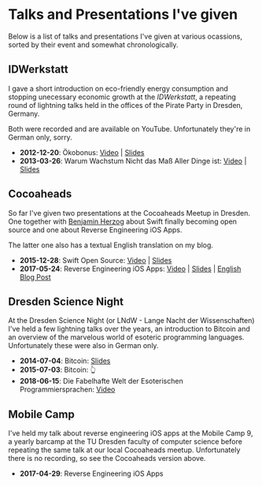 # Talks and Presentations I've given

Below is a list of talks and presentations I've given at various ocassions, sorted by their event and somewhat chronologically.



## IDWerkstatt

I gave a short introduction on eco-friendly energy consumption and stopping unecessary economic growth at the *IDWerkstatt*, a repeating round of lightning talks held in the offices of the Pirate Party in Dresden, Germany.

Both were recorded and are available on YouTube. Unfortunately they're in German only, sorry.

* **2012-12-20**: Ökobonus: [Video](https://www.youtube.com/watch?v=jOpeLAmrI6I) | [Slides](https://github.com/kiliankoe/talks/blob/master/slides/Oekobonus.pdf)
* **2013-03-26**: Warum Wachstum Nicht das Maß Aller Dinge ist: [Video](https://www.youtube.com/watch?v=4Tp97M5Y3RU) | [Slides](https://github.com/kiliankoe/talks/blob/master/slides/growthbusters.pdf)



## Cocoaheads

So far I've given two presentations at the Cocoaheads Meetup in Dresden. One together with [Benjamin Herzog](https://github.com/BenchR267) about Swift finally becoming open source and one about Reverse Engineering iOS Apps.

The latter one also has a textual English translation on my blog.

* **2015-12-28**: Swift Open Source: [Video](https://www.youtube.com/watch?v=W0btFacKBwY) | [Slides](https://github.com/kiliankoe/SwiftOS/blob/master/swiftos.md)
* **2017-05-24**: Reverse Engineering iOS Apps: [Video](https://www.youtube.com/watch?v=lArXWiVWImk) | [Slides](https://kiliankoe.github.io/reverse-engineering-ios-apps/#/) | [English Blog Post](https://blog.kilian.io/reverse-engineering-ios/)



## Dresden Science Night

At the Dresden Science Night (or LNdW - Lange Nacht der Wissenschaften) I've held a few lightning talks over the years, an introduction to Bitcoin and an overview of the marvelous world of esoteric programming languages. Unfortunately these were also in German only.

* **2014-07-04**: Bitcoin: [Slides](https://github.com/kiliankoe/talks/blob/master/slides/btc.pdf)
* **2015-07-03**: Bitcoin: 👆
* **2018-06-15**: Die Fabelhafte Welt der Esoterischen Programmiersprachen: [Video](https://www.youtube.com/watch?v=jfFK90yimhM)



## Mobile Camp

I've held my talk about reverse engineering iOS apps at the Mobile Camp 9, a yearly barcamp at the TU Dresden faculty of computer science before repeating the same talk at our local Cocoaheads meetup. Unfortunately there is no recording, so see the Cocoaheads version above.

* **2017-04-29**: Reverse Engineering iOS Apps
